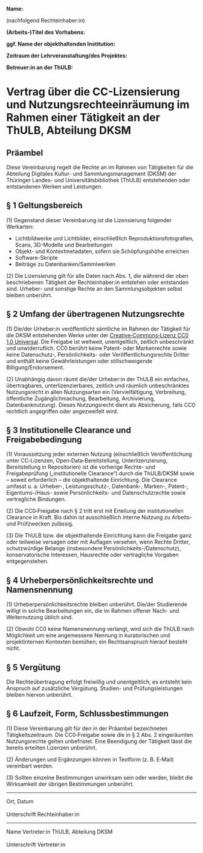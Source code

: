 **Name:** 

(nachfolgend Rechteinhaber:in)

**(Arbeits-)Titel des Vorhabens:**

**ggf. Name der objekthaltenden Institution:**

**Zeitraum der Lehrveranstaltung/des Projektes:**

**Betreuer:in an der ThULB:**


# Vertrag über die CC-Lizensierung und Nutzungsrechteeinräumung im Rahmen einer Tätigkeit an der ThULB, Abteilung DKSM

## Präambel
Diese Vereinbarung regelt die Rechte an im Rahmen von Tätigkeiten für die Abteilung Digitales Kultur- und Sammlungsmanagement (DKSM) der Thüringer Landes- und Universitätsbibliothek (ThULB) entstehenden oder entstandenen Werken und Leistungen. 

## § 1 Geltungsbereich
(1) Gegenstand dieser Vereinbarung ist die Lizensierung folgender Werkarten:
- Lichtbildwerke und Lichtbilder, einschließlich Reproduktionsfotografien, Scans, 3D-Modelle und Bearbeitungen
- Objekt- und Kontextmetadaten, sofern sie Schöpfungshöhe erreichen
- Software-Skripte
- Beiträge zu Datenbanken/Sammlwerken

(2) Die Lizensierung gilt für alle Daten nach Abs. 1, die während der oben beschriebenen Tätigkeit der Rechteinhaber:in entstehen oder entstanden sind. Urheber- und sonstige Rechte an den Sammlungsobjekten selbst bleiben unberührt.

## § 2 Umfang der übertragenen Nutzungsrechte
(1) Die/der Urheber:in veröffentlicht sämtliche im Rahmen der Tätigkeit für die DKSM entstehenden Werke unter der [Creative‑Commons‑Lizenz CC0 1.0 Universal](https://creativecommons.org/publicdomain/zero/1.0/). Die Freigabe ist weltweit, unentgeltlich, zeitlich unbeschränkt und unwiderruflich. CC0 berührt keine Patent‑ oder Markenrechte sowie keine Datenschutz‑, Persönlichkeits- oder Veröffentlichungsrechte Dritter und enthält keine Gewährleistungen oder stillschweigende Billigung/Endorsement.

(2) Unabhängig davon räumt die/der Urheber:in der ThULB ein einfaches, übertragbares, unterlizenzierbares, zeitlich und räumlich unbeschränktes Nutzungsrecht in allen Nutzungsarten ein (Vervielfältigung, Verbreitung, öffentliche Zugänglichmachung, Bearbeitung, Archivierung, Datenbanknutzung). Dieses Nutzungsrecht dient als Absicherung, falls CC0 rechtlich angegriffen oder angezweifelt wird.

## § 3 Institutionelle Clearance und Freigabebedingung
(1) Voraussetzung jeder externen Nutzung (einschließlich Veröffentlichung unter CC‑Lizenzen, Open‑Data‑Bereitstellung, Unterlizenzierung, Bereitstellung in Repositorien) ist die vorherige Rechte- und Freigabeprüfung („institutionelle Clearance“) durch die ThULB/DKSM sowie – soweit erforderlich – die objekthaltende Einrichtung. Die Clearance umfasst u. a. Urheber-, Leistungsschutz-, Datenbank-, Marken-, Patent-, Eigentums-/Haus- sowie Persönlichkeits- und Datenschutzrechte sowie vertragliche Bindungen.

(2) Die CC0‑Freigabe nach § 2 tritt erst mit Erteilung der institutionellen Clearance in Kraft. Bis dahin ist ausschließlich interne Nutzung zu Arbeits- und Prüfzwecken zulässig.

(3) Die ThULB bzw. die objekthaltende Einrichtung kann die Freigabe ganz oder teilweise versagen oder mit Auflagen versehen, wenn Rechte Dritter, schutzwürdige Belange (insbesondere Persönlichkeits-/Datenschutz), konservatorische Interessen, Hausrechte oder vertragliche Vorgaben entgegenstehen.

## § 4 Urheberpersönlichkeitsrechte und Namensnennung
(1) Urheberpersönlichkeitsrechte bleiben unberührt. Die/der Studierende willigt in solche Bearbeitungen ein, die im Rahmen offener Nach- und Weiternutzung üblich sind.

(2) Obwohl CC0 keine Namensnennung verlangt, wird sich die ThULB nach Möglichkeit um eine angemessene Nennung in kuratorischen und projektinternen Kontexten bemühen; ein Rechtsanspruch hierauf besteht nicht.

## § 5 Vergütung
Die Rechteübertragung erfolgt freiwillig und unentgeltlich; es entsteht kein Anspruch auf zusätzliche Vergütung. Studien- und Prüfungsleistungen bleiben hiervon unberührt.
  
## § 6 Laufzeit, Form, Schlussbestimmungen
(1) Diese Vereinbarung gilt für den in der Präambel bezeichneten Tätigkeitszeitraum. Die CC0‑Freigabe sowie die in § 2 Abs. 2 eingeräumten Nutzungsrechte gelten unbefristet. Eine Beendigung der Tätigkeit lässt die bereits erteilten Lizenzen unberührt.

(2) Änderungen und Ergänzungen können in Textform (z. B. E‑Mail) vereinbart werden.

(3) Sollten einzelne Bestimmungen unwirksam sein oder werden, bleibt die Wirksamkeit der übrigen Bestimmungen unberührt.

---

Ort, Datum
<br><br>
Unterschrift Rechteinhaber:in

---

Name Vertreter:in ThULB, Abteilung DKSM
<br><br>
Unterschrift Vertreter:in

